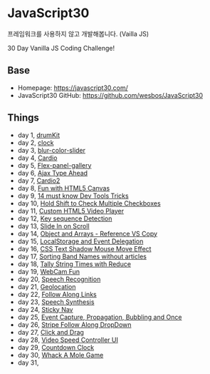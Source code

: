 # JavaScript30

프레임워크를 사용하지 않고 개발해봅니다. (Vailla JS)

30 Day Vanilla JS Coding Challenge!

## Base

- Homepage: https://javascript30.com/
- JavaScript30 GitHub: https://github.com/wesbos/JavaScript30

## Things

- day 1, [drumKit](https://pineoc.github.io/js-study/javascript30/drumKit/index.html)
- day 2, [clock](https://pineoc.github.io/js-study/javascript30/clock/index.html)
- day 3, [blur-color-slider](https://pineoc.github.io/js-study/javascript30/blur-color-slider/index.html)
- day 4, [Cardio](https://pineoc.github.io/js-study/javascript30/cardio/index.html)
- day 5, [Flex-panel-gallery](https://pineoc.github.io/js-study/javascript30/flex-panel-gallery/index.html)
- day 6, [Ajax Type Ahead](https://pineoc.github.io/js-study/javascript30/type-ahead/index.html)
- day 7, [Cardio2](https://pineoc.github.io/js-study/javascript30/cardio2/index.html)
- day 8, [Fun with HTML5 Canvas](https://pineoc.github.io/js-study/javascript30/fun-canvas/index.html)
- day 9, [14 must know Dev Tools Tricks](https://pineoc.github.io/js-study/javascript30/dev-tools-tricks/index.html)
- day 10, [Hold Shift to Check Multiple Checkboxes](https://pineoc.github.io/js-study/javascript30/checkboxes/index.html)
- day 11, [Custom HTML5 Video Player](https://pineoc.github.io/js-study/javascript30/video/index.html)
- day 12, [Key sequence Detection](https://pineoc.github.io/js-study/javascript30/key-sequence/index.html)
- day 13, [Slide In on Scroll](https://pineoc.github.io/js-study/javascript30/slide-scroll/index.html)
- day 14, [Object and Arrays - Reference VS Copy](https://pineoc.github.io/js-study/javascript30/object-array/index.html)
- day 15, [LocalStorage and Event Delegation](https://pineoc.github.io/js-study/javascript30/local-storage/index.html)
- day 16, [CSS Text Shadow Mouse Move Effect](https://pineoc.github.io/js-study/javascript30/css-text/index.html)
- day 17, [Sorting Band Names without articles](https://pineoc.github.io/js-study/javascript30/sort-wo-article/index.html)
- day 18, [Tally String Times with Reduce](https://pineoc.github.io/js-study/javascript30/adding-time-reduce/index.html)
- day 19, [WebCam Fun](https://pineoc.github.io/js-study/javascript30/webcam/index.html)
- day 20, [Speech Recognition](https://pineoc.github.io/js-study/javascript30/speech/index.html)
- day 21, [Geolocation](https://pineoc.github.io/js-study/javascript30/geolocation/index.html)
- day 22, [Follow Along Links](https://pineoc.github.io/js-study/javascript30/follow-link/index.html)
- day 23, [Speech Synthesis](https://pineoc.github.io/js-study/javascript30/speech-synthesis/index.html)
- day 24, [Sticky Nav](https://pineoc.github.io/js-study/javascript30/sticky-nav/index.html)
- day 25, [Event Capture, Propagation, Bubbling and Once](https://pineoc.github.io/js-study/javascript30/event/index.html)
- day 26, [Stripe Follow Along DropDown](https://pineoc.github.io/js-study/javascript30/stripe-follow/index.html)
- day 27, [Click and Drag](https://pineoc.github.io/js-study/javascript30/click-drag/index.html)
- day 28, [Video Speed Controller UI](https://pineoc.github.io/js-study/javascript30/video-speed/index.html)
- day 29, [Countdown Clock](https://pineoc.github.io/js-study/javascript30/countdown/index.html)
- day 30, [Whack A Mole Game](https://pineoc.github.io/js-study/javascript30/whack-mole/index.html)
- day 31, []()